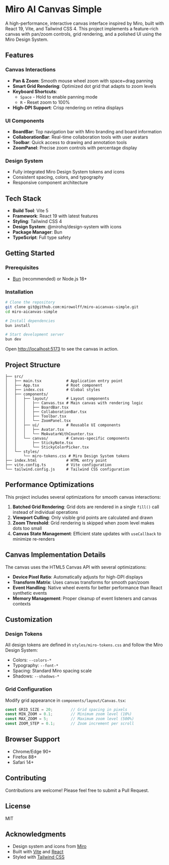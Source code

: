 # Miro AI Canvas Simple

A high-performance, interactive canvas interface inspired by Miro, built with React 19, Vite, and Tailwind CSS 4. This project implements a feature-rich canvas with pan/zoom controls, grid rendering, and a polished UI using the Miro Design System.

## Features

### Canvas Interactions
- **Pan & Zoom**: Smooth mouse wheel zoom with space+drag panning
- **Smart Grid Rendering**: Optimized dot grid that adapts to zoom levels
- **Keyboard Shortcuts**:
  - `Space` - Hold to enable panning mode
  - `R` - Reset zoom to 100%
- **High-DPI Support**: Crisp rendering on retina displays

### UI Components
- **BoardBar**: Top navigation bar with Miro branding and board information
- **CollaborationBar**: Real-time collaboration tools with user avatars
- **Toolbar**: Quick access to drawing and annotation tools
- **ZoomPanel**: Precise zoom controls with percentage display

### Design System
- Fully integrated Miro Design System tokens and icons
- Consistent spacing, colors, and typography
- Responsive component architecture

## Tech Stack

- **Build Tool**: Vite 5
- **Framework**: React 19 with latest features
- **Styling**: Tailwind CSS 4
- **Design System**: @mirohq/design-system with icons
- **Package Manager**: Bun
- **TypeScript**: Full type safety

## Getting Started

### Prerequisites

- [Bun](https://bun.sh/) (recommended) or Node.js 18+

### Installation

```bash
# Clone the repository
git clone git@github.com:mirowolff/miro-aicanvas-simple.git
cd miro-aicanvas-simple

# Install dependencies
bun install

# Start development server
bun dev
```

Open [http://localhost:5173](http://localhost:5173) to see the canvas in action.

## Project Structure

```
├── src/
│   ├── main.tsx           # Application entry point
│   ├── App.tsx            # Root component
│   ├── index.css          # Global styles
│   ├── components/
│   │   ├── layout/        # Layout components
│   │   │   ├── Canvas.tsx # Main canvas with rendering logic
│   │   │   ├── BoardBar.tsx
│   │   │   ├── CollaborationBar.tsx
│   │   │   ├── Toolbar.tsx
│   │   │   └── ZoomPanel.tsx
│   │   ├── ui/            # Reusable UI components
│   │   │   ├── Avatar.tsx
│   │   │   └── MeAvatarWithCounter.tsx
│   │   └── canvas/        # Canvas-specific components
│   │       ├── StickyNote.tsx
│   │       └── StickyColorPicker.tsx
│   └── styles/
│       └── miro-tokens.css # Miro Design System tokens
├── index.html             # HTML entry point
├── vite.config.ts         # Vite configuration
└── tailwind.config.js     # Tailwind CSS configuration
```

## Performance Optimizations

This project includes several optimizations for smooth canvas interactions:

1. **Batched Grid Rendering**: Grid dots are rendered in a single `fill()` call instead of individual operations
2. **Viewport Culling**: Only visible grid points are calculated and drawn
3. **Zoom Threshold**: Grid rendering is skipped when zoom level makes dots too small
4. **Canvas State Management**: Efficient state updates with `useCallback` to minimize re-renders

## Canvas Implementation Details

The canvas uses the HTML5 Canvas API with several optimizations:

- **Device Pixel Ratio**: Automatically adjusts for high-DPI displays
- **Transform Matrix**: Uses canvas transforms for smooth pan/zoom
- **Event Handling**: Native wheel events for better performance than React synthetic events
- **Memory Management**: Proper cleanup of event listeners and canvas contexts

## Customization

### Design Tokens

All design tokens are defined in `styles/miro-tokens.css` and follow the Miro Design System:

- Colors: `--colors-*`
- Typography: `--font-*`
- Spacing: Standard Miro spacing scale
- Shadows: `--shadows-*`

### Grid Configuration

Modify grid appearance in `components/layout/Canvas.tsx`:

```typescript
const GRID_SIZE = 20;        // Grid spacing in pixels
const MIN_ZOOM = 0.1;        // Minimum zoom level (10%)
const MAX_ZOOM = 5;          // Maximum zoom level (500%)
const ZOOM_STEP = 0.1;       // Zoom increment per scroll
```

## Browser Support

- Chrome/Edge 90+
- Firefox 88+
- Safari 14+

## Contributing

Contributions are welcome! Please feel free to submit a Pull Request.

## License

MIT

## Acknowledgments

- Design system and icons from [Miro](https://miro.com)
- Built with [Vite](https://vitejs.dev) and [React](https://react.dev)
- Styled with [Tailwind CSS](https://tailwindcss.com)
